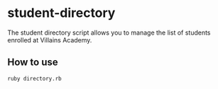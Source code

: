 # student-directory #

The student directory script allows you to manage the list of students enrolled at Villains Academy.

## How to use ##

```shell
ruby directory.rb
```


